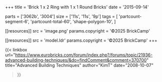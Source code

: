 +++
title = 'Brick 1 x 2 Ring with 1 x 1 Round Bricks'
date  = '2015-09-14'

parts = ['3062b', '3004']
size  = ['11s', '11s', '9p']
tags  = [
  'partcount-segment-6',
  'partcount-total-60',
  'shape-polygon-10',
]

[[resources]]
src              = 'image.png'
params.copyright = '©2025 BrickCamp'

[[resources]]
src              = 'model.ldr'
params.copyright = '©2025 BrickCamp'
+++

{{< linkbox
    url="https://www.eurobricks.com/forum/index.php?/forums/topic/21936-advanced-building-techniques/&do=findComment&comment=370700"
    title="Advanced Building Techniques"
    author="KimT"
    date="2008-10-07"
>}}
